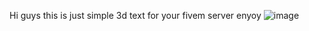 Hi guys this is just simple 3d text for your fivem server enyoy
![image](https://github.com/user-attachments/assets/b934841e-4aa9-49e4-9afe-1efa07d73de3)
